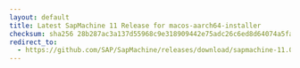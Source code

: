 ```yaml
---
layout: default
title: Latest SapMachine 11 Release for macos-aarch64-installer
checksum: sha256 28b287ac3a137d55968c9e318909442e75adc26c6ed8d64074a5fabdc1340ace
redirect_to:
  - https://github.com/SAP/SapMachine/releases/download/sapmachine-11.0.20.1/sapmachine-jdk-11.0.20.1_macos-aarch64_bin.dmg
---
```

